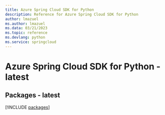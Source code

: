 ```yaml
---
title: Azure Spring Cloud SDK for Python
description: Reference for Azure Spring Cloud SDK for Python
author: lmazuel
ms.author: lmazuel
ms.data: 03/21/2023
ms.topic: reference
ms.devlang: python
ms.service: springcloud
---
```

# Azure Spring Cloud SDK for Python - latest
## Packages - latest
[!INCLUDE [packages](spring-cloud-index.md)]